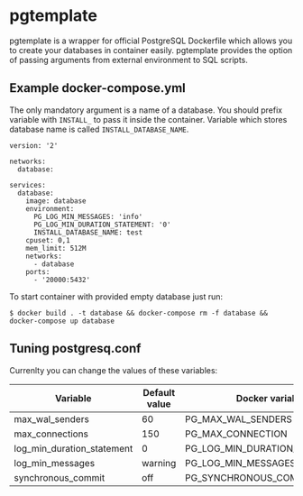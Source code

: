 # pgtemplate

pgtemplate is a wrapper for official PostgreSQL Dockerfile which allows you to create your
databases in container easily. pgtemplate provides the option of passing arguments from
external environment to SQL scripts.

## Example docker-compose.yml

The only mandatory argument is a name of a database. You should prefix variable with `INSTALL_`
to pass it inside the container. Variable which stores database name is called `INSTALL_DATABASE_NAME`.

```
version: '2'

networks:
  database:

services:
  database:
    image: database
    environment:
      PG_LOG_MIN_MESSAGES: 'info'
      PG_LOG_MIN_DURATION_STATEMENT: '0'
      INSTALL_DATABASE_NAME: test
    cpuset: 0,1
    mem_limit: 512M
    networks:
      - database
    ports:
      - '20000:5432'
```


To start container with provided empty database just run:

    $ docker build . -t database && docker-compose rm -f database && docker-compose up database


## Tuning postgresq.conf

Currenlty you can change the values of these variables:

Variable | Default value | Docker variable
---------|---------------|------------
max_wal_senders | 60 | PG_MAX_WAL_SENDERS
max_connections | 150 | PG_MAX_CONNECTION
log_min_duration_statement | 0 | PG_LOG_MIN_DURATION_STATEMENTS
log_min_messages | warning | PG_LOG_MIN_MESSAGES
synchronous_commit | off | PG_SYNCHRONOUS_COMMIT
